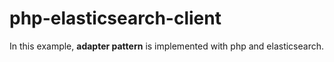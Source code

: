 # php-elasticsearch-client
In this example, **adapter pattern** is implemented with php and elasticsearch.
